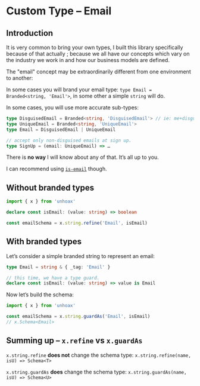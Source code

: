 # Custom Type – Email

## Introduction

It is very common to bring your own types, I built this library specifically because of that actually ; because we all have our concepts which vary on the industry we work in and how our business models are defined.

The "email" concept may be extraordinarily different from one environment to another:

In some cases you will brand your email type: `type Email = Branded<string, 'Email'>`, in some other a simple `string` will do.

In some cases, you will use more accurate sub-types:

```ts
type DisguisedEmail = Branded<string, 'DisguisedEmail'> // ie: me+disguisement@gmail.com
type UniqueEmail = Branded<string, 'UniqueEmail'>
type Email = DisguisedEmail | UniqueEmail

// accept only non-disguised emails at sign up.
type SignUp = (email: UniqueEmail) => …
```

There is **no way** I will know about any of that. It’s all up to you.

I can recommend using [`is-email`](https://www.npmjs.com/package/is-email) though.

## Without branded types

```ts
import { x } from 'unhoax'

declare const isEmail: (value: string) => boolean

const emailSchema = x.string.refine('Email', isEmail)
```

## With branded types

Let’s consider a simple branded string to represent an email:

```ts
type Email = string & { _tag: 'Email' }

// this time, we have a type guard.
declare const isEmail: (value: string) => value is Email
```

Now let’s build the schema:

```ts
import { x } from 'unhoax'

const emailSchema = x.string.guardAs('Email', isEmail)
// x.Schema<Email>
```

## Summing up – `x.refine` vs `x.guardAs`

`x.string.refine` **does not** change the schema type: `x.string.refine(name, isU) => Schema<T>`

`x.string.guardAs` **does** change the schema type: `x.string.guardAs(name, isU) => Schema<U>`
